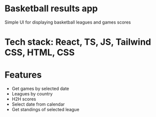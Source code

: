# Basketball results app

Simple UI for displaying basketball leagues and games scores

# Tech stack: React, TS, JS, Tailwind CSS, HTML, CSS

# Features

- Get games by selected date
- Leagues by country
- H2H scores
- Select date from calendar
- Get standings of selected league
